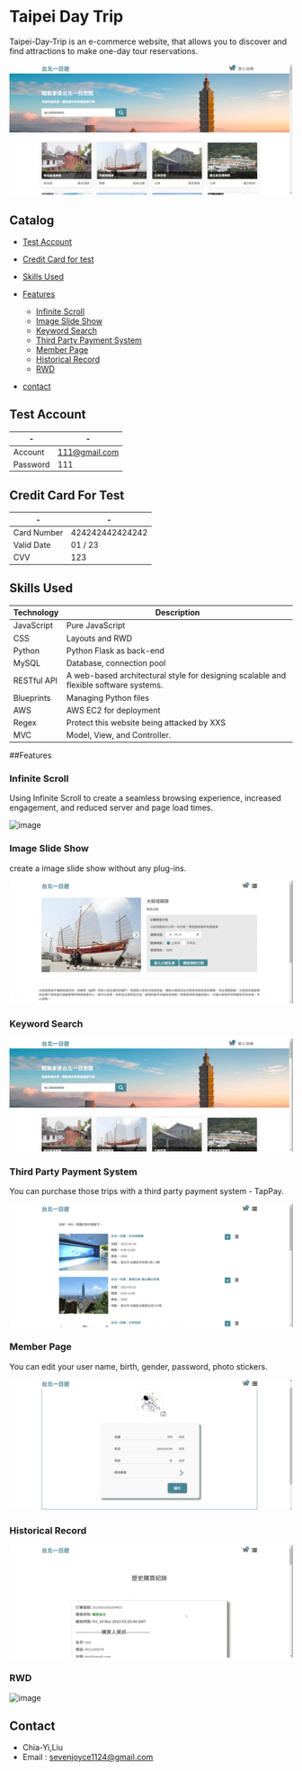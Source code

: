# Taipei Day Trip
Taipei-Day-Trip is an e-commerce website, that allows you to discover and find attractions to make one-day tour reservations.

![image](https://github.com/joyceseven1124/taipei-day-trip/blob/main/taipei-day-trip/taipei%20gif/rwd-3.jpg)

## Catalog
  * [Test Account](README.md#test-account)
  * [Credit Card for test](README.md#credit-card-for-test)
  * [Skills Used](README.md#skills-used)
  * [Features](README.md#features) 
      - [Infinite Scroll](#infinite-scroll)
      - [Image Slide Show](#image-slide-show)
      - [Keyword Search](#keyword-search)
      - [Third Party Payment System](#third-party-payment-system)
      - [Member Page](#member-page)
      - [Historical Record](#historical-record)
      - [RWD](#rwd)    

  * [contact](README.md#contact)
  
  


## Test Account

|-|-|
|-----|--------|
|Account|111@gmail.com|
|Password  |111      |

## Credit Card For Test

|-|-|
|-----|--------|
|Card Number|424242442424242|
|Valid Date|01 / 23|
|CVV | 123|

## Skills Used

| Technology | Description |
| ------- | ------- |
| JavaScript | Pure JavaScript |
| CSS | Layouts and RWD |
| Python | Python Flask as back-end |
| MySQL | Database, connection pool |
| RESTful API | A web-based architectural style for designing scalable and flexible software systems.|
| Blueprints | Managing Python files |
| AWS | AWS EC2 for deployment |
| Regex | Protect this website being attacked by XXS|
| MVC | Model, View, and Controller.|

##Features

### Infinite Scroll

Using Infinite Scroll to create a seamless browsing experience, increased engagement, and reduced server and page load times.

![image](https://github.com/joyceseven1124/taipei-day-trip/blob/main/taipei-day-trip/taipei%20gif/Infinite%20Scroll.gif)

### Image Slide Show

create a image slide show without any plug-ins.

![image](https://github.com/joyceseven1124/taipei-day-trip/blob/main/taipei-day-trip/taipei%20gif/Image%20Carousel.gif)

### Keyword Search

![image](https://github.com/joyceseven1124/taipei-day-trip/blob/main/taipei-day-trip/taipei%20gif/Keyword%20Search.gif)

### Third Party Payment System

You can purchase those trips with a third party payment system - TapPay.

![image](https://github.com/joyceseven1124/taipei-day-trip/blob/main/taipei-day-trip/taipei%20gif/Shopping%20Cart%20System.gif)


### Member Page

You can edit your user name, birth, gender, password, photo stickers.

![image](https://github.com/joyceseven1124/taipei-day-trip/blob/main/taipei-day-trip/taipei%20gif/Member%20Center.jpg)

### Historical Record

![image](https://github.com/joyceseven1124/taipei-day-trip/blob/main/taipei-day-trip/taipei%20gif/historical%20record.gif)

### RWD

![image](https://github.com/joyceseven1124/taipei-day-trip/blob/develop/taipei-day-trip/taipei%20gif/rwd_gif.gif)

## Contact
 * Chia-Yi,Liu
 * Email : sevenjoyce1124@gmail.com
